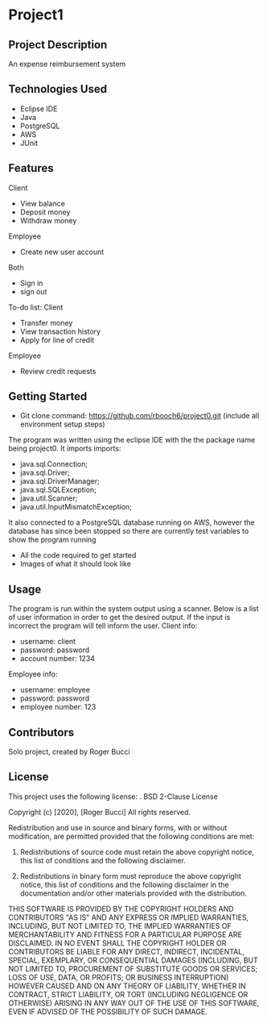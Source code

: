 # Project1
## Project Description
An expense reimbursement system

## Technologies Used
* Eclipse IDE
* Java
* PostgreSQL
* AWS
* JUnit

## Features
Client
* View balance
* Deposit money
* Withdraw money

Employee
* Create new user account

Both
* Sign in
* sign out

To-do list:
Client
* Transfer money
* View transaction history
* Apply for line of credit

Employee
* Review credit requests

## Getting Started
* Git clone command: https://github.com/rbooch6/project0.git (include all environment setup steps)

The program was written using the eclipse IDE with the the package name being project0. It imports imports:
* java.sql.Connection;
* java.sql.Driver;
* java.sql.DriverManager;
* java.sql.SQLException;
* java.util.Scanner;
* java.util.InputMismatchException;

It also connected to a PostgreSQL database running on AWS, however the database has since been stopped so there are currently test variables to show the program running

* All the code required to get started
* Images of what it should look like

## Usage
The program is run within the system output using a scanner. Below is a list of user information in order to get the desired output. If the input is incorrect the program
will tell inform the user.
Client info:
* username: client
* password: password
* account number: 1234

Employee info:
* username: employee
* password: password
* employee number: 123

## Contributors
Solo project, created by Roger Bucci

## License
This project uses the following license: <BSD>.
BSD 2-Clause License

Copyright (c) [2020], [Roger Bucci]
All rights reserved.

Redistribution and use in source and binary forms, with or without
modification, are permitted provided that the following conditions are met:

1. Redistributions of source code must retain the above copyright notice, this
   list of conditions and the following disclaimer.

2. Redistributions in binary form must reproduce the above copyright notice,
   this list of conditions and the following disclaimer in the documentation
   and/or other materials provided with the distribution.

THIS SOFTWARE IS PROVIDED BY THE COPYRIGHT HOLDERS AND CONTRIBUTORS "AS IS"
AND ANY EXPRESS OR IMPLIED WARRANTIES, INCLUDING, BUT NOT LIMITED TO, THE
IMPLIED WARRANTIES OF MERCHANTABILITY AND FITNESS FOR A PARTICULAR PURPOSE ARE
DISCLAIMED. IN NO EVENT SHALL THE COPYRIGHT HOLDER OR CONTRIBUTORS BE LIABLE
FOR ANY DIRECT, INDIRECT, INCIDENTAL, SPECIAL, EXEMPLARY, OR CONSEQUENTIAL
DAMAGES (INCLUDING, BUT NOT LIMITED TO, PROCUREMENT OF SUBSTITUTE GOODS OR
SERVICES; LOSS OF USE, DATA, OR PROFITS; OR BUSINESS INTERRUPTION) HOWEVER
CAUSED AND ON ANY THEORY OF LIABILITY, WHETHER IN CONTRACT, STRICT LIABILITY,
OR TORT (INCLUDING NEGLIGENCE OR OTHERWISE) ARISING IN ANY WAY OUT OF THE USE
OF THIS SOFTWARE, EVEN IF ADVISED OF THE POSSIBILITY OF SUCH DAMAGE.
